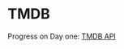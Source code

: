 # TMDB

Progress on Day one: [TMDB API](https://github.com/baha2046a/TMDB/blob/master/TMDB%20API.pdf)
